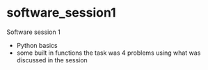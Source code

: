 # software_session1
Software session 1
- Python basics
- some built in functions
  the task was 4 problems using what was discussed in the session  
